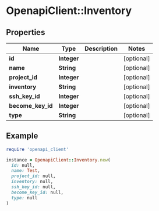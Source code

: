 # OpenapiClient::Inventory

## Properties

| Name | Type | Description | Notes |
| ---- | ---- | ----------- | ----- |
| **id** | **Integer** |  | [optional] |
| **name** | **String** |  | [optional] |
| **project_id** | **Integer** |  | [optional] |
| **inventory** | **String** |  | [optional] |
| **ssh_key_id** | **Integer** |  | [optional] |
| **become_key_id** | **Integer** |  | [optional] |
| **type** | **String** |  | [optional] |

## Example

```ruby
require 'openapi_client'

instance = OpenapiClient::Inventory.new(
  id: null,
  name: Test,
  project_id: null,
  inventory: null,
  ssh_key_id: null,
  become_key_id: null,
  type: null
)
```

